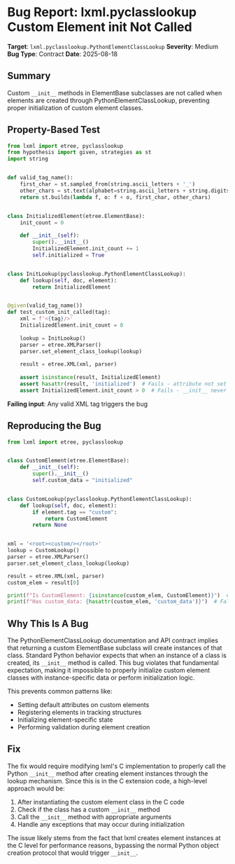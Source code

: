 # Bug Report: lxml.pyclasslookup Custom Element __init__ Not Called

**Target**: `lxml.pyclasslookup.PythonElementClassLookup`
**Severity**: Medium
**Bug Type**: Contract
**Date**: 2025-08-18

## Summary

Custom `__init__` methods in ElementBase subclasses are not called when elements are created through PythonElementClassLookup, preventing proper initialization of custom element classes.

## Property-Based Test

```python
from lxml import etree, pyclasslookup
from hypothesis import given, strategies as st
import string


def valid_tag_name():
    first_char = st.sampled_from(string.ascii_letters + '_')
    other_chars = st.text(alphabet=string.ascii_letters + string.digits + '-_.', min_size=0, max_size=10)
    return st.builds(lambda f, o: f + o, first_char, other_chars)


class InitializedElement(etree.ElementBase):
    init_count = 0
    
    def __init__(self):
        super().__init__()
        InitializedElement.init_count += 1
        self.initialized = True


class InitLookup(pyclasslookup.PythonElementClassLookup):
    def lookup(self, doc, element):
        return InitializedElement


@given(valid_tag_name())
def test_custom_init_called(tag):
    xml = f'<{tag}/>'
    InitializedElement.init_count = 0
    
    lookup = InitLookup()
    parser = etree.XMLParser()
    parser.set_element_class_lookup(lookup)
    
    result = etree.XML(xml, parser)
    
    assert isinstance(result, InitializedElement)
    assert hasattr(result, 'initialized')  # Fails - attribute not set
    assert InitializedElement.init_count > 0  # Fails - __init__ never called
```

**Failing input**: Any valid XML tag triggers the bug

## Reproducing the Bug

```python
from lxml import etree, pyclasslookup


class CustomElement(etree.ElementBase):
    def __init__(self):
        super().__init__()
        self.custom_data = "initialized"


class CustomLookup(pyclasslookup.PythonElementClassLookup):
    def lookup(self, doc, element):
        if element.tag == "custom":
            return CustomElement
        return None


xml = '<root><custom/></root>'
lookup = CustomLookup()
parser = etree.XMLParser()
parser.set_element_class_lookup(lookup)

result = etree.XML(xml, parser)
custom_elem = result[0]

print(f"Is CustomElement: {isinstance(custom_elem, CustomElement)}")  # True
print(f"Has custom_data: {hasattr(custom_elem, 'custom_data')}")  # False - Bug!
```

## Why This Is A Bug

The PythonElementClassLookup documentation and API contract implies that returning a custom ElementBase subclass will create instances of that class. Standard Python behavior expects that when an instance of a class is created, its `__init__` method is called. This bug violates that fundamental expectation, making it impossible to properly initialize custom element classes with instance-specific data or perform initialization logic.

This prevents common patterns like:
- Setting default attributes on custom elements
- Registering elements in tracking structures
- Initializing element-specific state
- Performing validation during element creation

## Fix

The fix would require modifying lxml's C implementation to properly call the Python `__init__` method after creating element instances through the lookup mechanism. Since this is in the C extension code, a high-level approach would be:

1. After instantiating the custom element class in the C code
2. Check if the class has a custom `__init__` method
3. Call the `__init__` method with appropriate arguments
4. Handle any exceptions that may occur during initialization

The issue likely stems from the fact that lxml creates element instances at the C level for performance reasons, bypassing the normal Python object creation protocol that would trigger `__init__`.